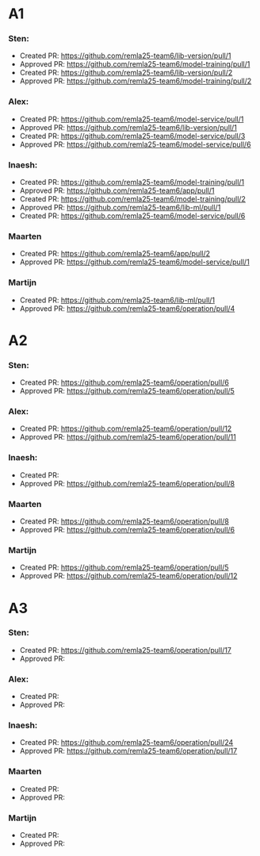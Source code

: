 # A1

### Sten:
- Created PR: https://github.com/remla25-team6/lib-version/pull/1
- Approved PR: https://github.com/remla25-team6/model-training/pull/1
- Created PR: https://github.com/remla25-team6/lib-version/pull/2
- Approved PR: https://github.com/remla25-team6/model-training/pull/2

### Alex:
- Created PR: https://github.com/remla25-team6/model-service/pull/1
- Approved PR: https://github.com/remla25-team6/lib-version/pull/1
- Created PR: https://github.com/remla25-team6/model-service/pull/3
- Approved PR: https://github.com/remla25-team6/model-service/pull/6

### Inaesh: 
- Created PR: https://github.com/remla25-team6/model-training/pull/1
- Approved PR: https://github.com/remla25-team6/app/pull/1
- Created PR: https://github.com/remla25-team6/model-training/pull/2
- Approved PR: https://github.com/remla25-team6/lib-ml/pull/1
- Created PR: https://github.com/remla25-team6/model-service/pull/6

### Maarten
- Created PR: https://github.com/remla25-team6/app/pull/2
- Approved PR: https://github.com/remla25-team6/model-service/pull/1

### Martijn
- Created PR: https://github.com/remla25-team6/lib-ml/pull/1
- Approved PR: https://github.com/remla25-team6/operation/pull/4

# A2

### Sten:
- Created PR: https://github.com/remla25-team6/operation/pull/6
- Approved PR: https://github.com/remla25-team6/operation/pull/5

### Alex:
- Created PR: https://github.com/remla25-team6/operation/pull/12
- Approved PR: https://github.com/remla25-team6/operation/pull/11

### Inaesh: 
- Created PR:
- Approved PR: https://github.com/remla25-team6/operation/pull/8

### Maarten
- Created PR: https://github.com/remla25-team6/operation/pull/8
- Approved PR: https://github.com/remla25-team6/operation/pull/6

### Martijn
- Created PR: https://github.com/remla25-team6/operation/pull/5
- Approved PR: https://github.com/remla25-team6/operation/pull/12

# A3

### Sten:
- Created PR: https://github.com/remla25-team6/operation/pull/17
- Approved PR:

### Alex:
- Created PR:
- Approved PR:

### Inaesh: 
- Created PR: https://github.com/remla25-team6/operation/pull/24
- Approved PR: https://github.com/remla25-team6/operation/pull/17

### Maarten
- Created PR:
- Approved PR:

### Martijn
- Created PR:
- Approved PR:
